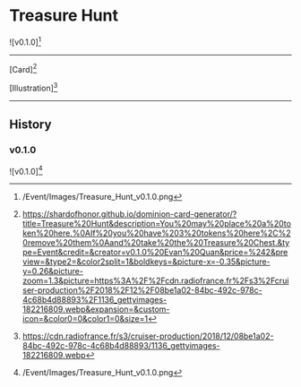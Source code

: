# Treasure Hunt

![v0.1.0][^v0.1.0]

---

[Card][^Card]

[Illustration][^Illustration]

---

## History

### v0.1.0

![v0.1.0][^v0.1.0]

[^v0.1.0]: /Event/Images/Treasure_Hunt_v0.1.0.png
[^Card]: https://shardofhonor.github.io/dominion-card-generator/?title=Treasure%20Hunt&description=You%20may%20place%20a%20token%20here.%0AIf%20you%20have%203%20tokens%20here%2C%20remove%20them%0Aand%20take%20the%20Treasure%20Chest.&type=Event&credit=&creator=v0.1.0%20Evan%20Quan&price=%242&preview=&type2=&color2split=1&boldkeys=&picture-x=-0.35&picture-y=0.26&picture-zoom=1.3&picture=https%3A%2F%2Fcdn.radiofrance.fr%2Fs3%2Fcruiser-production%2F2018%2F12%2F08be1a02-84bc-492c-978c-4c68b4d88893%2F1136_gettyimages-182216809.webp&expansion=&custom-icon=&color0=0&color1=0&size=1
[^Illustration]: https://cdn.radiofrance.fr/s3/cruiser-production/2018/12/08be1a02-84bc-492c-978c-4c68b4d88893/1136_gettyimages-182216809.webp
